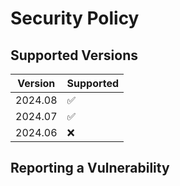 # Security Policy

## Supported Versions

| Version   | Supported          |
| --------- | ------------------ |
| 2024.08   | :white_check_mark: |
| 2024.07   | :white_check_mark: |
| 2024.06   | :x:                |

## Reporting a Vulnerability
